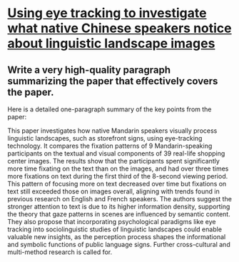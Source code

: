 # [Using eye tracking to investigate what native Chinese speakers notice   about linguistic landscape images](https://arxiv.org/abs/2312.08906)

## Write a very high-quality paragraph summarizing the paper that effectively covers the paper.

 Here is a detailed one-paragraph summary of the key points from the paper:

This paper investigates how native Mandarin speakers visually process linguistic landscapes, such as storefront signs, using eye-tracking technology. It compares the fixation patterns of 9 Mandarin-speaking participants on the textual and visual components of 39 real-life shopping center images. The results show that the participants spent significantly more time fixating on the text than on the images, and had over three times more fixations on text during the first third of the 8-second viewing period. This pattern of focusing more on text decreased over time but fixations on text still exceeded those on images overall, aligning with trends found in previous research on English and French speakers. The authors suggest the stronger attention to text is due to its higher information density, supporting the theory that gaze patterns in scenes are influenced by semantic content. They also propose that incorporating psychological paradigms like eye tracking into sociolinguistic studies of linguistic landscapes could enable valuable new insights, as the perception process shapes the informational and symbolic functions of public language signs. Further cross-cultural and multi-method research is called for.
